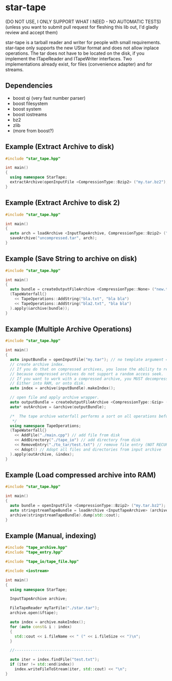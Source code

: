 # star-tape

(DO NOT USE, I ONLY SUPPORT WHAT I NEED - NO AUTOMATIC TESTS)
(unless you want to submit pull request for fleshing this lib out, I'd gladly review and accept them)

star-tape is a tarball reader and writer for people with small requirements.
star-tape only supports the new UStar format and does not allow inplace operations.
The tar does not have to be located on the disk, if you implement the ITapeReader and ITapeWriter interfaces.
Two implementations already exist, for files (convenience adapter) and for streams.

## Dependencies

- boost qi (very fast number parser)
- boost filesystem
- boost system
- boost iostreams 
- bz2
- zlib
- (more from boost?)

## Example (Extract Archive to disk)

```C++
#include "star_tape.hpp"

int main()
{
  using namespace StarTape;
  extractArchive(openInputFile <CompressionType::Bzip2> ("my.tar.bz2"), "unpacked.tar");
}
```

## Example (Extract Archive to disk 2)

```C++
#include "star_tape.hpp"

int main()
{
  auto arch = loadArchive <InputTapeArchive, CompressionType::Bzip2> ("my.tar.bz2");
  saveArchive("uncompressed.tar", arch);
}
```

## Example (Save String to archive on disk)

```C++
#include "star_tape.hpp"

int main()
{
  auto bundle = createOutputFileArchive <CompressionType::None> ("new.tar");
  (TapeWaterfall{}
    << TapeOperations::AddString("bla.txt", "bla bla")
    << TapeOperations::AddString("bla2.txt", "bla bla")
  ).apply(&archive(bundle));
}
```

## Example (Multiple Archive Operations)

```C++
#include "star_tape.hpp"

int main()
{
  auto inputBundle = openInputFile("my.tar"); // no template argument = no compression
  // create archive index.
  // If you do that on compressed archives, you loose the ability to read it,
  // because compressed archives do not support a random access seek.
  // If you want to work with a compressed archive, you MUST decompress it entirely before doing work on it.
  // Either into RAM, or onto disk.
  auto index = archive(inputBundle).makeIndex();

  // open file and apply archive wrapper.
  auto outputBundle = createOutputFileArchive <CompressionType::Gzip> ("other.tar.gz");
  auto* outArchive = &archive(outputBundle);

  /*  The tape archive waterfall performs a sort on all operations before performing them.
   */
  using namespace TapeOperations;
  (TapeWaterfall{}
    << AddFile("./main.cpp") // add file from disk
    << AddDirectory("./tape_io") // add directory from disk
    << RemoveEntry("./to_tar/test.txt") // remove file entry (NOT RECURSIVE!!!)
    << Adopt() // Adopt all files and directories from input archive
  ).apply(outArchive, &index);
}
```


## Example (Load compressed archive into RAM)

```C++
#include "star_tape.hpp"

int main()
{
  auto bundle = openInputFile <CompressionType::Bzip2> ("my.tar.bz2");
  auto stringstreamTapeBundle = loadArchive <InputTapeArchive> (archive(bundle));
  archive(stringstreamTapeBundle).dump(std::cout);
}
```

## Example (Manual, indexing)

```C++
#include "tape_archive.hpp"
#include "tape_entry.hpp"

#include "tape_io/tape_file.hpp"

#include <iostream>

int main()
{
  using namespace StarTape;

  InputTapeArchive archive;

  FileTapeReader myTarFile("./star.tar");
  archive.open(&ftape);

  auto index = archive.makeIndex();
  for (auto const& i : index)
  {
    std::cout << i.fileName << " (" << i.fileSize << ")\n";
  }

  //----------------------------------

  auto iter = index.findFile("test.txt");
  if (iter != std::end(index))
    index.writeFileToStream(iter, std::cout) << "\n";
}
```
